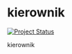 kierownik
=========
[![Project Status](http://stillmaintained.com/kierownik/kierownik.github.io.png)](http://stillmaintained.com/kierownik/kierownik.github.io)

kierownik
